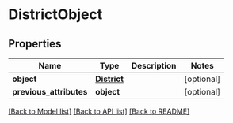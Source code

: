 # DistrictObject

## Properties
Name | Type | Description | Notes
------------ | ------------- | ------------- | -------------
**object** | [**District**](District.md) |  | [optional] 
**previous_attributes** | **object** |  | [optional] 

[[Back to Model list]](README.md#documentation-for-models) [[Back to API list]](README.md#documentation-for-api-endpoints) [[Back to README]](README.md)


